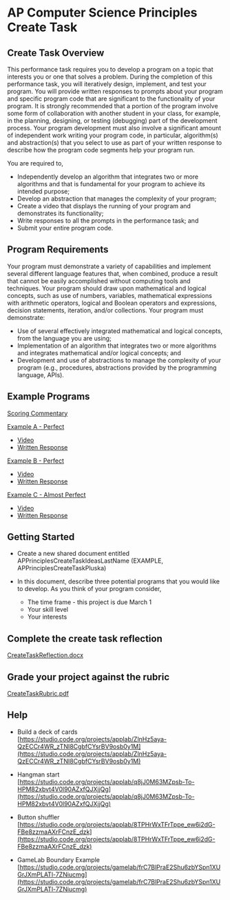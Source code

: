 # AP Computer Science Principles Create Task

## Create Task Overview

This performance task requires you to develop a program on a topic that interests
you or one that solves a problem. During the completion of this performance task,
you will iteratively design, implement, and test your program. You will provide
written responses to prompts about your program and specific program code that
are significant to the functionality of your program. It is strongly recommended that
a portion of the program involve some form of collaboration with another student in
your class, for example, in the planning, designing, or testing (debugging) part of
the development process. Your program development must also involve a significant
amount of independent work writing your program code, in particular, algorithm(s)
and abstraction(s) that you select to use as part of your written response to describe
how the program code segments help your program run.

You are required to, 

* Independently develop an algorithm that integrates two or more algorithms and
that is fundamental for your program to achieve its intended purpose;
* Develop an abstraction that manages the complexity of your program;
* Create a video that displays the running of your program and demonstrates its
functionality;
* Write responses to all the prompts in the performance task; and
* Submit your entire program code.

## Program Requirements

Your program must demonstrate a variety of capabilities and implement several
different language features that, when combined, produce a result that cannot be
easily accomplished without computing tools and techniques. Your program should
draw upon mathematical and logical concepts, such as use of numbers, variables,
mathematical expressions with arithmetic operators, logical and Boolean operators
and expressions, decision statements, iteration, and/or collections.
Your program must demonstrate:

* Use of several effectively integrated mathematical and logical concepts, from the
language you are using;
* Implementation of an algorithm that integrates two or more algorithms and integrates
mathematical and/or logical concepts; and
* Development and use of abstractions to manage the complexity of your program
(e.g., procedures, abstractions provided by the programming language, APIs).

## Example Programs

[Scoring Commentary](https://secure-media.collegeboard.org/ap/pdf/ap18-csp-create.pdf)

<u>Example A - Perfect</u>

* [Video](https://secure-media.collegeboard.org/ap/video_audio/ap18-create-sample-a-video.mp4)
* [Written Response](https://secure-media.collegeboard.org/ap/video_audio/ap18-create-sample-a-written.pdf)

<u>Example B - Perfect</u>

* [Video](https://secure-media.collegeboard.org/ap/video_audio/ap18-create-sample-b-video.mp4)
* [Written Response](https://secure-media.collegeboard.org/ap/video_audio/ap18-create-sample-b-written.pdf)

<u>Example C - Almost Perfect</u>

* [Video](https://secure-media.collegeboard.org/ap/video_audio/ap18-create-sample-c-video.mp4)
* [Written Response](https://secure-media.collegeboard.org/ap/video_audio/ap18-create-sample-c-written.pdf)

## Getting Started

* Create a new shared document entitled APPrinciplesCreateTaskIdeasLastName (EXAMPLE, APPrinciplesCreateTaskPluska)

* In this document, describe three potential programs that you would like to develop.  As you think of your program consider, 

	- The time frame - this project is due March 1
	- Your skill level 
	- Your interests

## Complete the create task reflection

[CreateTaskReflection.docx](https://github.com/hpluska/APCompSciPrincples/blob/master/CreateTask/CreateTaskReflection.docx)

## Grade your project against the rubric

[CreateTaskRubric.pdf](https://github.com/hpluska/APCompSciPrincples/blob/master/CreateTask/CreateTaskRubric.pdf)

## Help

* Build a deck of cards [https://studio.code.org/projects/applab/ZlnHz5aya-QzECCr4WR_zTNI8CgbfCYsrBV9osb0y1M](https://studio.code.org/projects/applab/ZlnHz5aya-QzECCr4WR_zTNI8CgbfCYsrBV9osb0y1M)

* Hangman start [https://studio.code.org/projects/applab/q8jJ0M63MZpsb-To-HPM82xbvt4V0l90AZxfQJXjjQg](https://studio.code.org/projects/applab/q8jJ0M63MZpsb-To-HPM82xbvt4V0l90AZxfQJXjjQg)

* Button shuffler [https://studio.code.org/projects/applab/8TPHrWxTFrTppe_ew6i2dG-FBe8zzmaAXrFCnzE_dzk](https://studio.code.org/projects/applab/8TPHrWxTFrTppe_ew6i2dG-FBe8zzmaAXrFCnzE_dzk)

* GameLab Boundary Example [https://studio.code.org/projects/gamelab/frC7BlPraE2Shu6zbYSpn1XUGrJXmPLATl-7ZNiucmg](https://studio.code.org/projects/gamelab/frC7BlPraE2Shu6zbYSpn1XUGrJXmPLATl-7ZNiucmg)





